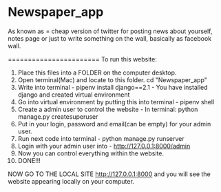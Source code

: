# Newspaper_app
As known as = cheap version of twitter for posting news about yourself, notes page or just to write something on the wall,
basically as facebook wall.

=======================
To run this website:
1) Place this files into a FOLDER on the computer desktop.
2) Open terminal(Mac) and locate to this folder. cd "Newspaper_app"
3) Write into terminal - pipenv install django==2.1 - You have installed django and created virtual environment
4) Go into virtual environment by putting this into terminal - pipenv shell
5) Create a admin user to control the website - In terminal: python manage.py createsuperuser
6) Put in your login, password and email(can be empty) for your admin user.
7) Run next code into terminal - python manage.py runserver
8) Login with your admin user into - http://127.0.0.1:8000/admin
9) Now you can control everything within the website.
10) DONE!!!

NOW GO TO THE LOCAL SITE http://127.0.0.1:8000 and you will see the website appearing locally on your computer.
